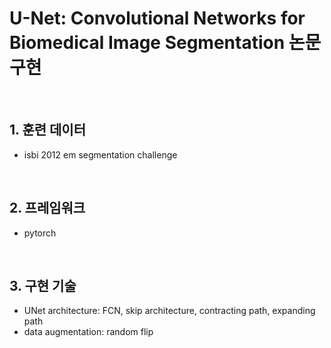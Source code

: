 # U-Net: Convolutional Networks for Biomedical Image Segmentation 논문 구현

</br>

## 1. 훈련 데이터
- isbi 2012 em segmentation challenge

</br>

## 2. 프레임워크
- pytorch

</br>

## 3. 구현 기술
- UNet architecture: FCN, skip architecture, contracting path, expanding path
- data augmentation: random flip
